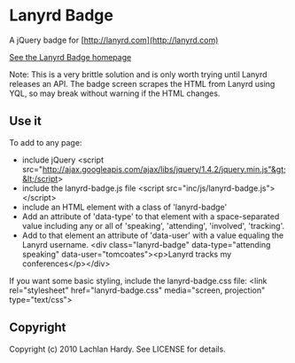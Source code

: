 # Lanyrd Badge
A jQuery badge for [http://lanyrd.com](http://lanyrd.com)

[See the Lanyrd Badge homepage](http://lachlanhardy.github.com/lanyrd-badge/)

Note: This is a very brittle solution and is only worth trying until Lanyrd releases an API. The badge screen scrapes the HTML from Lanyrd using YQL, so may break without warning if the HTML changes.

## Use it
To add to any page:
+ include jQuery
  &lt;script src="http://ajax.googleapis.com/ajax/libs/jquery/1.4.2/jquery.min.js"&gt;&lt;/script&gt;
+ include the lanyrd-badge.js file
  &lt;script src="inc/js/lanyrd-badge.js"&gt;&lt;/script&gt;
+ include an HTML element with a class of 'lanyrd-badge'
+ Add an attribute of 'data-type' to that element with a space-separated value including any or all of 'speaking', 'attending', 'involved', 'tracking'.
+ Add to that element an attribute of 'data-user' with a value equaling the Lanyrd username.
  &lt;div class="lanyrd-badge" data-type="attending speaking" data-user="tomcoates"&gt;&lt;p&gt;Lanyrd tracks my conferences&lt;/p&gt;&lt;/div&gt;

If you want some basic styling, include the lanyrd-badge.css file:
  &lt;link rel="stylesheet" href="lanyrd-badge.css" media="screen, projection" type="text/css"&gt;

## Copyright
Copyright (c) 2010 Lachlan Hardy. See LICENSE for details.